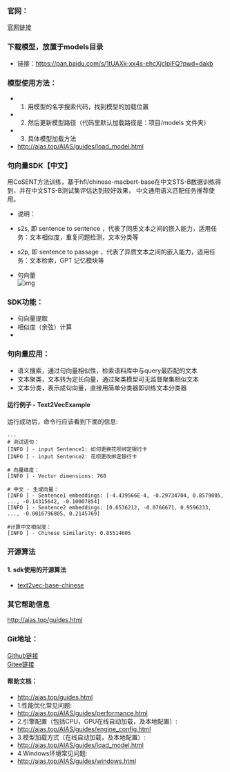 ### 官网：
[官网链接](http://www.aias.top/)

### 下载模型，放置于models目录
- 链接：https://pan.baidu.com/s/1tUAXk-xx4s-ehcXjclplFQ?pwd=dakb

### 模型使用方法：
- 1. 用模型的名字搜索代码，找到模型的加载位置
- 2. 然后更新模型路径（代码里默认加载路径是：项目/models 文件夹）
- 3. 具体模型加载方法
- http://aias.top/AIAS/guides/load_model.html


### 句向量SDK【中文】
用CoSENT方法训练，基于hfl/chinese-macbert-base在中文STS-B数据训练得到，并在中文STS-B测试集评估达到较好效果，
中文通用语义匹配任务推荐使用。
- 说明：
- s2s, 即 sentence to sentence ，代表了同质文本之间的嵌入能力，适用任务：文本相似度，重复问题检测，文本分类等
- s2p, 即 sentence to passage ，代表了异质文本之间的嵌入能力，适用任务：文本检索，GPT 记忆模块等

- 句向量    
  ![img](https://aias-home.oss-cn-beijing.aliyuncs.com/AIAS/nlp_sdks/Universal-Sentence-Encoder.png)


### SDK功能：
- 句向量提取
- 相似度（余弦）计算
- 
### 句向量应用：
- 语义搜索，通过句向量相似性，检索语料库中与query最匹配的文本
- 文本聚类，文本转为定长向量，通过聚类模型可无监督聚集相似文本
- 文本分类，表示成句向量，直接用简单分类器即训练文本分类器
  

#### 运行例子 - Text2VecExample
运行成功后，命令行应该看到下面的信息:
```text
...
# 测试语句：
[INFO ] - input Sentence1: 如何更换花呗绑定银行卡
[INFO ] - input Sentence2: 花呗更改绑定银行卡

# 向量维度：
[INFO ] - Vector dimensions: 768

# 中文 - 生成向量：
[INFO ] - Sentence1 embeddings: [-4.439566E-4, -0.29734704, 0.8579005, ..., -0.14315642, -0.10007854]
[INFO ] - Sentence2 embeddings: [0.6536212, -0.0766671, 0.9596233,  ..., -0.0016796805, 0.2145769]

#计算中文相似度：
[INFO ] - Chinese Similarity: 0.85514605

```

### 开源算法
#### 1. sdk使用的开源算法
- [text2vec-base-chinese](https://huggingface.co/shibing624/text2vec-base-chinese)



### 其它帮助信息
http://aias.top/guides.html


### Git地址：
[Github链接](https://github.com/mymagicpower/AIAS)    
[Gitee链接](https://gitee.com/mymagicpower/AIAS)


#### 帮助文档：
- http://aias.top/guides.html
- 1.性能优化常见问题:
- http://aias.top/AIAS/guides/performance.html
- 2.引擎配置（包括CPU，GPU在线自动加载，及本地配置）:
- http://aias.top/AIAS/guides/engine_config.html
- 3.模型加载方式（在线自动加载，及本地配置）:
- http://aias.top/AIAS/guides/load_model.html
- 4.Windows环境常见问题:
- http://aias.top/AIAS/guides/windows.html

